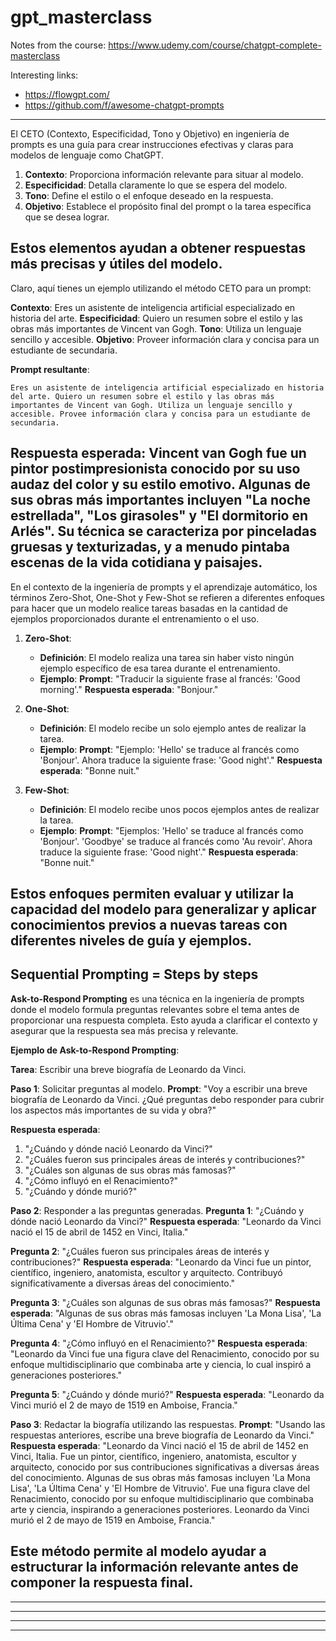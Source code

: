 # gpt_masterclass
Notes from the course: https://www.udemy.com/course/chatgpt-complete-masterclass

Interesting links:
- https://flowgpt.com/
- https://github.com/f/awesome-chatgpt-prompts
---------------------------------------------------------------------------------------------------
El CETO (Contexto, Especificidad, Tono y Objetivo) en ingeniería de prompts es una guía para crear instrucciones efectivas y claras para modelos de lenguaje como ChatGPT. 

1. **Contexto**: Proporciona información relevante para situar al modelo.
2. **Especificidad**: Detalla claramente lo que se espera del modelo.
3. **Tono**: Define el estilo o el enfoque deseado en la respuesta.
4. **Objetivo**: Establece el propósito final del prompt o la tarea específica que se desea lograr.

Estos elementos ayudan a obtener respuestas más precisas y útiles del modelo.
---------------------------------------------------------------------------------------------------
Claro, aquí tienes un ejemplo utilizando el método CETO para un prompt:

**Contexto**: Eres un asistente de inteligencia artificial especializado en historia del arte.
**Especificidad**: Quiero un resumen sobre el estilo y las obras más importantes de Vincent van Gogh.
**Tono**: Utiliza un lenguaje sencillo y accesible.
**Objetivo**: Proveer información clara y concisa para un estudiante de secundaria.

**Prompt resultante**:
```
Eres un asistente de inteligencia artificial especializado en historia del arte. Quiero un resumen sobre el estilo y las obras más importantes de Vincent van Gogh. Utiliza un lenguaje sencillo y accesible. Provee información clara y concisa para un estudiante de secundaria.
```

**Respuesta esperada**:
Vincent van Gogh fue un pintor postimpresionista conocido por su uso audaz del color y su estilo emotivo. Algunas de sus obras más importantes incluyen "La noche estrellada", "Los girasoles" y "El dormitorio en Arlés". Su técnica se caracteriza por pinceladas gruesas y texturizadas, y a menudo pintaba escenas de la vida cotidiana y paisajes.
---------------------------------------------------------------------------------------------------
En el contexto de la ingeniería de prompts y el aprendizaje automático, los términos Zero-Shot, One-Shot y Few-Shot se refieren a diferentes enfoques para hacer que un modelo realice tareas basadas en la cantidad de ejemplos proporcionados durante el entrenamiento o el uso.

1. **Zero-Shot**:
   - **Definición**: El modelo realiza una tarea sin haber visto ningún ejemplo específico de esa tarea durante el entrenamiento.
   - **Ejemplo**:
     **Prompt**: "Traducir la siguiente frase al francés: 'Good morning'."
     **Respuesta esperada**: "Bonjour."

2. **One-Shot**:
   - **Definición**: El modelo recibe un solo ejemplo antes de realizar la tarea.
   - **Ejemplo**:
     **Prompt**: "Ejemplo: 'Hello' se traduce al francés como 'Bonjour'. Ahora traduce la siguiente frase: 'Good night'."
     **Respuesta esperada**: "Bonne nuit."

3. **Few-Shot**:
   - **Definición**: El modelo recibe unos pocos ejemplos antes de realizar la tarea.
   - **Ejemplo**:
     **Prompt**: "Ejemplos: 'Hello' se traduce al francés como 'Bonjour'. 'Goodbye' se traduce al francés como 'Au revoir'. Ahora traduce la siguiente frase: 'Good night'."
     **Respuesta esperada**: "Bonne nuit."

Estos enfoques permiten evaluar y utilizar la capacidad del modelo para generalizar y aplicar conocimientos previos a nuevas tareas con diferentes niveles de guía y ejemplos.
---------------------------------------------------------------------------------------------------
Sequential Prompting = Steps by steps
---------------------------------------------------------------------------------------------------
**Ask-to-Respond Prompting** es una técnica en la ingeniería de prompts donde el modelo formula preguntas relevantes sobre el tema antes de proporcionar una respuesta completa. Esto ayuda a clarificar el contexto y asegurar que la respuesta sea más precisa y relevante.

**Ejemplo de Ask-to-Respond Prompting**:

**Tarea**: Escribir una breve biografía de Leonardo da Vinci.

**Paso 1**: Solicitar preguntas al modelo.
**Prompt**: "Voy a escribir una breve biografía de Leonardo da Vinci. ¿Qué preguntas debo responder para cubrir los aspectos más importantes de su vida y obra?"

**Respuesta esperada**:
1. "¿Cuándo y dónde nació Leonardo da Vinci?"
2. "¿Cuáles fueron sus principales áreas de interés y contribuciones?"
3. "¿Cuáles son algunas de sus obras más famosas?"
4. "¿Cómo influyó en el Renacimiento?"
5. "¿Cuándo y dónde murió?"

**Paso 2**: Responder a las preguntas generadas.
**Pregunta 1**: "¿Cuándo y dónde nació Leonardo da Vinci?"
**Respuesta esperada**: "Leonardo da Vinci nació el 15 de abril de 1452 en Vinci, Italia."

**Pregunta 2**: "¿Cuáles fueron sus principales áreas de interés y contribuciones?"
**Respuesta esperada**: "Leonardo da Vinci fue un pintor, científico, ingeniero, anatomista, escultor y arquitecto. Contribuyó significativamente a diversas áreas del conocimiento."

**Pregunta 3**: "¿Cuáles son algunas de sus obras más famosas?"
**Respuesta esperada**: "Algunas de sus obras más famosas incluyen 'La Mona Lisa', 'La Última Cena' y 'El Hombre de Vitruvio'."

**Pregunta 4**: "¿Cómo influyó en el Renacimiento?"
**Respuesta esperada**: "Leonardo da Vinci fue una figura clave del Renacimiento, conocido por su enfoque multidisciplinario que combinaba arte y ciencia, lo cual inspiró a generaciones posteriores."

**Pregunta 5**: "¿Cuándo y dónde murió?"
**Respuesta esperada**: "Leonardo da Vinci murió el 2 de mayo de 1519 en Amboise, Francia."

**Paso 3**: Redactar la biografía utilizando las respuestas.
**Prompt**: "Usando las respuestas anteriores, escribe una breve biografía de Leonardo da Vinci."
**Respuesta esperada**: "Leonardo da Vinci nació el 15 de abril de 1452 en Vinci, Italia. Fue un pintor, científico, ingeniero, anatomista, escultor y arquitecto, conocido por sus contribuciones significativas a diversas áreas del conocimiento. Algunas de sus obras más famosas incluyen 'La Mona Lisa', 'La Última Cena' y 'El Hombre de Vitruvio'. Fue una figura clave del Renacimiento, conocido por su enfoque multidisciplinario que combinaba arte y ciencia, inspirando a generaciones posteriores. Leonardo da Vinci murió el 2 de mayo de 1519 en Amboise, Francia."

Este método permite al modelo ayudar a estructurar la información relevante antes de componer la respuesta final.
---------------------------------------------------------------------------------------------------

---------------------------------------------------------------------------------------------------

---------------------------------------------------------------------------------------------------

---------------------------------------------------------------------------------------------------

---------------------------------------------------------------------------------------------------
